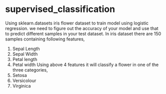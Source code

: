 # supervised_classification
Using  sklearn.datasets iris flower dataset to train model using logistic regression. we need
to figure out the accuracy of your model and use that to predict different samples in your test
dataset. In iris dataset there are 150 samples containing following features,
1. Sepal Length
2. Sepal Width
3. Petal length
4. Petal width
Using above 4 features it will classify a flower in one of the three categories,
1. Setosa
2. Versicolour
3. Virginica

